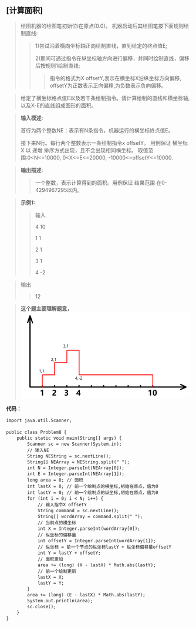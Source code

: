 ## [计算面积]

> 绘图机器的绘图笔初始位i在原点(0.0)。 机器启动后其绘图笔按下面规则绘制直线:
> 
>> 1)尝试沿着横向坐标轴正向绘制直线，直到给定的终点值E;
>> 
>> 2)期间可通过指令在纵坐标轴方向进行偏移，并同时绘制直线，偏移后按规则1绘制直线;
>>> 指令的格式为X offsetY,表示在横坐标X沿纵坐标方向偏移, offsetY为正数表示正向偏移,为负数表示负向偏移。

> 给定了横坐标格点值E以及若干条绘制指令。请计算绘制的直线和横坐标轴,以及X-E的直线组成图形的面积。

> **输入模述:**
>
> 首行为两个整数NE：表示有N条指令，机器运行的横坐标終点值E。
>
> 接下来N行。每行两个整数表示一条绘制指令x offsetY。
> 用例保证 横坐标X 以 递增 排序方式出现，且不会出现相同横坐标。
> 取值范围:0<N<=10000, 0<X<=E<=20000, -10000<=offsetY<=10000.

> **输出描述:**
>
>> 一个整数，表示计算得到的面积。用例保证 结果范围 在0-4294967295以内。

> **示例1:**
> 
>> 输入
>> 
>> 4 10
>>
>> 1 1
>>
>> 2 1
>>
>> 3 1
>>
>> 4 -2

> 输出
>>
>> 12

> **这个题主要理解题意，**
![computeLogic.png](img/computeLogic.png)

**代码：**
```
import java.util.Scanner;

public class Problem8 {
    public static void main(String[] args) {
        Scanner sc = new Scanner(System.in);
        // 输入NE
        String NEString = sc.nextLine();
        String[] NEArray = NEString.split(" ");
        int N = Integer.parseInt(NEArray[0]);
        int E = Integer.parseInt(NEArray[1]);
        long area = 0; // 面积
        int lastX = 0; // 前一个绘制点的横坐标,初始在原点，值为0
        int lastY = 0; // 前一个绘制点的纵坐标,初始在原点，值为0
        for (int i = 0; i < N; i++) {
            // 输入指令X offsetY
            String command = sc.nextLine();
            String[] wordArray = command.split(" ");
            // 当前点的横坐标
            int X = Integer.parseInt(wordArray[0]);
            // 纵坐标的偏移量
            int offsetY = Integer.parseInt(wordArray[1]);
            // 纵坐标 = 前一个节点的纵坐标lastY + 纵坐标偏移量offsetY
            int Y = lastY + offsetY;
            // 面积累加
            area += (long) (X - lastX) * Math.abs(lastY);
            // 前一个绘制更新
            lastX = X;
            lastY = Y;
        }
        area += (long) (E - lastX) * Math.abs(lastY);
        System.out.println(area);
        sc.close();
    }
}
```


 